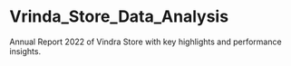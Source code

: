 # Vrinda_Store_Data_Analysis
Annual Report 2022 of Vindra Store with key highlights and performance insights.

